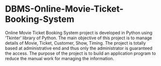 # DBMS-Online-Movie-Ticket-Booking-System
Online Movie Ticket Booking System project is developed in Python using ‘Tkinter’
library of Python. The main objective of this project is to manage details of Movie,
Ticket, Customer, Show, Timing. The project is totally based at administrative end and
thus only the administrator is guaranteed the access. The purpose of the project is to build
an application program to reduce the manual work for managing the information.
